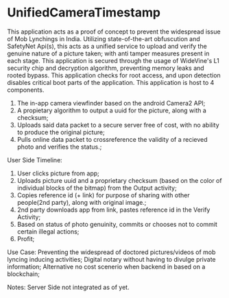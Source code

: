 # UnifiedCameraTimestamp
This application acts as a proof of concept to prevent the widespread issue of Mob Lynchings in India. Utilizing state-of-the-art obfuscution and SafetyNet Api(s), this acts as a unified service to upload and verify the genuine nature of a picture taken; with anti tamper measures present in each stage.
This application is secured through the usage of WideVine's L1 security chip and decryption algorithm, preventing memory leaks and rooted bypass.
This application checks for root access, and upon detection disables critical boot parts of the application.
This application is host to 4 components.
1.  The in-app camera viewfinder based on the android Camera2 API;
2.  A propietary algorithm to output a uuid for the picture, along with a checksum;
3.  Uploads said data packet to a secure server free of cost, with no ability to produce the original picture;
4.  Pulls online data packet to crossreference the validity of a recieved photo and verifies the status.;

User Side Timeline:
1. User clicks picture from app;
2. Uploads picture uuid and a proprietary checksum (based on the color of individual blocks of the bitmap) from the Output activity;
3. Copies reference id (+ link) for purpose of sharing with other people(2nd party), along with original image.;
4. 2nd party downloads app from link, pastes reference id in the Verify Activity;
5. Based on status of photo genuinity, commits or chooses not to commit certain illegal actions;
6. Profit;

Use Case:
Preventing the widespread of doctored pictures/videos of mob lyncing inducing activities;
Digital notary without having to divulge private information;
Alternative no cost scenerio when backend in based on a blockchain;

Notes: Server Side not integrated as of yet.
